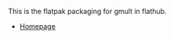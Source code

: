 <!--
SPDX-License-Identifier: CC0-1.0
SPDX-FileCopyrightText: Michael Terry
-->

This is the flatpak packaging for gmult in flathub.

 * [Homepage](https://launchpad.net/gmult)

